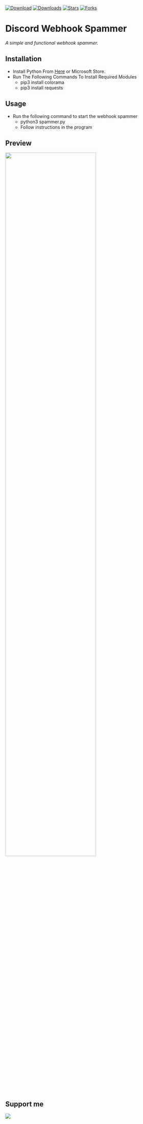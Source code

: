 [![Download](https://img.shields.io/badge/Download-Now-Green?style=for-the-badge)](https://github.com/SecretDev1111/Discord-Webhook-Spammer/releases/download/1.0.0/spammer.py)
[![Downloads](https://img.shields.io/github/downloads/SecretDev1111/Discord-Webhook-Spammer/total?label=Downloads&style=for-the-badge)](https://github.com/SecretDev1111/Discord-Webhook-Spammer/releases/latest)
[![Stars](https://img.shields.io/github/stars/SecretDev1111/Discord-Webhook-Spammer?label=Stars&style=for-the-badge)](https://github.com/SecretDev1111/Discord-Webhook-Spammer/stargazers)
[![Forks](https://img.shields.io/github/forks/SecretDev1111/Discord-Webhook-Spammer?label=Forks&style=for-the-badge)](https://github.com/extatent/SecretDev1111/Discord-Webhook-Spammer/network/members)

# Discord Webhook Spammer
_A simple and functional webhook spammer._

## Installation

- Install Python From [Here](https://python.org) or Microsoft Store.
- Run The Following Commands To Install Required Modules
    - pip3 install colorama
    - pip3 install requests

## Usage
- Run the following command to start the webhook spammer
    - python3 spammer.py
    - Follow instructions in the program

## Preview
<img src="https://i.imgur.com/VtzvN9D.png" style="width: 75%">

## Support me
<a href="https://www.buymeacoffee.com/secretdev1111"><img src="https://img.buymeacoffee.com/button-api/?text=Donate&emoji=💸&slug=secretdev1111&button_colour=FF5F5F&font_colour=ffffff&font_family=Arial&outline_colour=000000&coffee_colour=FFDD00" /></a>
